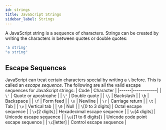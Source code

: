```yaml
---
id: strings
title: JavaScript Strings
sidebar_label: Strings
---
```


A JavaScript string is a sequence of characters. Strings can be created by writing the characters in between quotes or double quotes:
```javascript
'a string'
"a string"
```

## Escape Sequences
JavaScript can treat certain characters special by writing a `\` before. This is called an *escape sequence*. The following are all the valid escape sequences for JavaScript strings:
| Code | Character  |
|------|------------|
| `\'`   | Quote or apostrophe |
| `\"`   | Double quote |
| `\\`   | Backslash  |
| `\b`   | Backspace  |
| `\f`   | Form feed  |
| `\n`   | Newline    |
| `\r`   | Carriage return |
| `\t`   | Tab        |
| `\v`   | Vertical tab |
| `\0`   | Null       |
| `\`[0 to 3 digits] | Octal escape sequence |
| `\x`[2 digits] | Hexadecimal escape sequence |
| `\u`[4 digits] | Unicode escape sequence |
| `\u{`[1 to 6 digits]`}` | Unicode code point escape sequence |
| `\c`[letter] | Control escape sequence |


